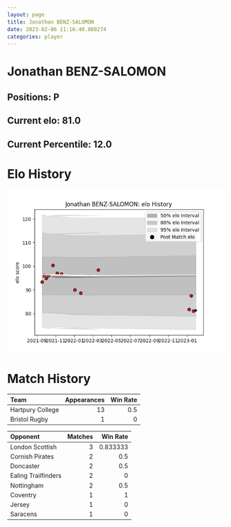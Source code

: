 ```yaml
---  
layout: page  
title: Jonathan BENZ-SALOMON  
date: 2023-02-06 11:16:40.860274  
categories: player  
---
```

# Jonathan BENZ-SALOMON

## Positions: P

## Current elo: 81.0

## Current Percentile: 12.0

# Elo History


![elo history](history_JonathanBENZ-SALOMON.png)
# Match History


| Team             |   Appearances |   Win Rate |
|:-----------------|--------------:|-----------:|
| Hartpury College |            13 |        0.5 |
| Bristol Rugby    |             1 |        0   |

| Opponent            |   Matches |   Win Rate |
|:--------------------|----------:|-----------:|
| London Scottish     |         3 |   0.833333 |
| Cornish Pirates     |         2 |   0.5      |
| Doncaster           |         2 |   0.5      |
| Ealing Trailfinders |         2 |   0        |
| Nottingham          |         2 |   0.5      |
| Coventry            |         1 |   1        |
| Jersey              |         1 |   0        |
| Saracens            |         1 |   0        |